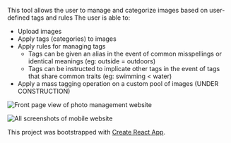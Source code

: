 This tool allows the user to manage and categorize images based on user-defined tags and rules
The user is able to:
  * Upload images
  * Apply tags (categories) to images
  * Apply rules for managing tags
    * Tags can be given an alias in the event of common misspellings or identical meanings (eg: outside = outdoors)
    * Tags can be instructed to implicate other tags in the event of tags that share common traits (eg: swimming < water)
  * Apply a mass tagging operation on a custom pool of images (UNDER CONSTRUCTION)
  
![Front page view of photo management website](https://firebasestorage.googleapis.com/v0/b/photo-storage-test-40dab.appspot.com/o/don't%20delete%2Fphoto-manager.png?alt=media&token=47a55ff4-225a-45a5-9a0e-1ab50e4fe5c0)

![All screenshots of mobile website](https://i.imgur.com/ZhGIA2U.png)

This project was bootstrapped with [Create React App](https://github.com/facebookincubator/create-react-app).
